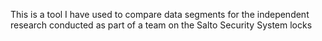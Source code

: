 This is a tool I have used to compare data segments for the independent research conducted as part of a team on the Salto Security System locks 
